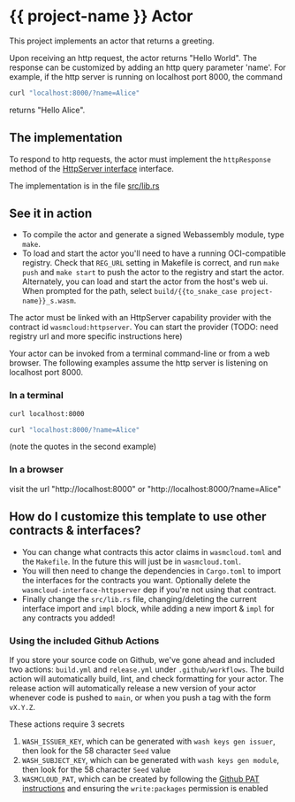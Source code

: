 # {{ project-name }} Actor

This project implements an actor that returns a greeting.

Upon receiving an http request, the actor returns "Hello World".
The response can be customized by adding an http query parameter 'name'.
For example, if the http server is running on localhost port 8000,
the command

```bash
curl "localhost:8000/?name=Alice"
```

returns "Hello Alice".

## The implementation

To respond to http requests, the actor must implement the
`httpResponse` method of the
[HttpServer interface](https://github.com/wasmCloud/interfaces/tree/main/httpserver) interface.

The implementation is in the file [src/lib.rs](./src/lib.rs)

## See it in action

- To compile the actor and generate a signed Webassembly module, type `make`.
- To load and start the actor you'll need to have a running OCI-compatible
registry. Check that `REG_URL` setting in Makefile is correct, and run
`make push` and `make start` to push the actor to the registry
and start the actor.
Alternately, you can load and start the actor from the host's web ui.
When prompted for the path, 
select `build/{{to_snake_case project-name}}_s.wasm`.

The actor must be linked with an HttpServer capability 
provider with the contract id `wasmcloud:httpserver`. You can start the
provider (TODO: need registry url and more specific instructions here)

Your actor can be invoked from a terminal command-line or from a web browser.
The following examples assume the http server is listening on localhost port 8000.

### In a terminal

```bash
curl localhost:8000

curl "localhost:8000/?name=Alice"
```

(note the quotes in the second example)

### In a browser

visit the url "http://localhost:8000" or "http://localhost:8000/?name=Alice"

## How do I customize this template to use other contracts & interfaces?

- You can change what contracts this actor claims in `wasmcloud.toml` and the `Makefile`. In the future this will just be in `wasmcloud.toml`.
- You will then need to change the dependencies in `Cargo.toml` to import the interfaces for the contracts you want. Optionally delete the `wasmcloud-interface-httpserver` dep if you're not using that contract.
- Finally change the `src/lib.rs` file, changing/deleting the current interface import and `impl` block, while adding a new import & `impl` for any contracts you added!

### Using the included Github Actions

If you store your source code on Github, we've gone ahead and included two actions: `build.yml` and `release.yml` under `.github/workflows`. The build action will automatically build, lint, and check formatting for your actor. The release action will automatically release a new version of your actor whenever code is pushed to `main`, or when you push a tag with the form `vX.Y.Z`.

These actions require 3 secrets

1. `WASH_ISSUER_KEY`, which can be generated with `wash keys gen issuer`, then look for the 58 character `Seed` value
1. `WASH_SUBJECT_KEY`, which can be generated with `wash keys gen module`, then look for the 58 character `Seed` value
1. `WASMCLOUD_PAT`, which can be created by following the [Github PAT instructions](https://docs.github.com/en/authentication/keeping-your-account-and-data-secure/creating-a-personal-access-token) and ensuring the `write:packages` permission is enabled
